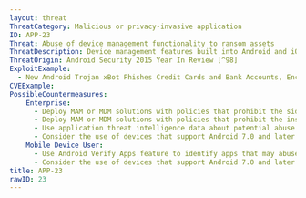 ```yaml
---
layout: threat
ThreatCategory: Malicious or privacy-invasive application
ID: APP-23
Threat: Abuse of device management functionality to ransom assets
ThreatDescription: Device management features built into Android and iOS allow organizations to develop apps designed to enforce organizational mobile device security policies. Some policy options could be abused by a malicious app to block access to desired functionality (e.g. camera access) until a ransom is paid. Prior to Android 7.0, the Device Administrator role could forcefully set a device unlock code, which could be used to hold the entire device for ransom.
ThreatOrigin: Android Security 2015 Year In Review [^98]
ExploitExample:
  - New Android Trojan xBot Phishes Credit Cards and Bank Accounts, Encrypts Devices for Ransom [^96]
CVEExample:
PossibleCountermeasures:
    Enterprise:
      - Deploy MAM or MDM solutions with policies that prohibit the side-loading of apps, which may bypass security checks on the app.
      - Deploy MAM or MDM solutions with policies that prohibit the installation of apps from 3rd party (unofficial) app stores.
      - Use application threat intelligence data about potential abuse of Administrator privileges associated with apps installed on COPE or BYOD devices
      - Consider the use of devices that support Android 7.0 and later and ensuring a PIN is set. Starting in 7.0, device administrator apps can no longer change the device PIN/password when one is already set, as described in https://developer.android.com/preview/behavior-changes.html and at 44:20 of https://www.youtube.com/watch?v=XZzLjllizYs
    Mobile Device User:
      - Use Android Verify Apps feature to identify apps that may abuse Administrator privileges.
      - Consider the use of devices that support Android 7.0 and later and ensuring a PIN is set. Starting in 7.0, device administrator apps can no longer change the device PIN/password when one is already set, as described in https://developer.android.com/preview/behavior-changes.html and at 44:20 of https://www.youtube.com/watch?v=XZzLjllizYs
title: APP-23
rawID: 23
---
```

